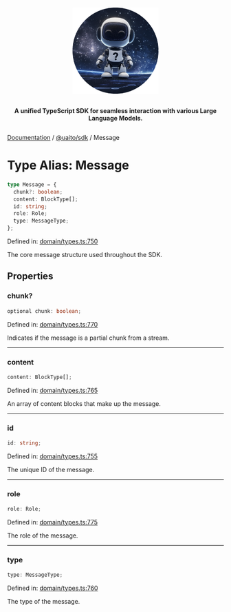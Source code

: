 <div style="display:flex; flex-direction:column; align-items:center;">
<p align="center">
  <img src="../UAITO.png" alt="UAITO Logo" width="200"/>
</p>

<p align="center">
  <strong>A unified TypeScript SDK for seamless interaction with various Large Language Models.</strong>
</p>
</div>

[Documentation](README.md) / [@uaito/sdk](@uaito.sdk.md) / Message

# Type Alias: Message

```ts
type Message = {
  chunk?: boolean;
  content: BlockType[];
  id: string;
  role: Role;
  type: MessageType;
};
```

Defined in: [domain/types.ts:750](https://github.com/elribonazo/uaito/blob/0b5444ee2162b2b42be96496727b854bf26ca527/packages/sdk/src/domain/types.ts#L750)

The core message structure used throughout the SDK.

## Properties

### chunk?

```ts
optional chunk: boolean;
```

Defined in: [domain/types.ts:770](https://github.com/elribonazo/uaito/blob/0b5444ee2162b2b42be96496727b854bf26ca527/packages/sdk/src/domain/types.ts#L770)

Indicates if the message is a partial chunk from a stream.

***

### content

```ts
content: BlockType[];
```

Defined in: [domain/types.ts:765](https://github.com/elribonazo/uaito/blob/0b5444ee2162b2b42be96496727b854bf26ca527/packages/sdk/src/domain/types.ts#L765)

An array of content blocks that make up the message.

***

### id

```ts
id: string;
```

Defined in: [domain/types.ts:755](https://github.com/elribonazo/uaito/blob/0b5444ee2162b2b42be96496727b854bf26ca527/packages/sdk/src/domain/types.ts#L755)

The unique ID of the message.

***

### role

```ts
role: Role;
```

Defined in: [domain/types.ts:775](https://github.com/elribonazo/uaito/blob/0b5444ee2162b2b42be96496727b854bf26ca527/packages/sdk/src/domain/types.ts#L775)

The role of the message.

***

### type

```ts
type: MessageType;
```

Defined in: [domain/types.ts:760](https://github.com/elribonazo/uaito/blob/0b5444ee2162b2b42be96496727b854bf26ca527/packages/sdk/src/domain/types.ts#L760)

The type of the message.
